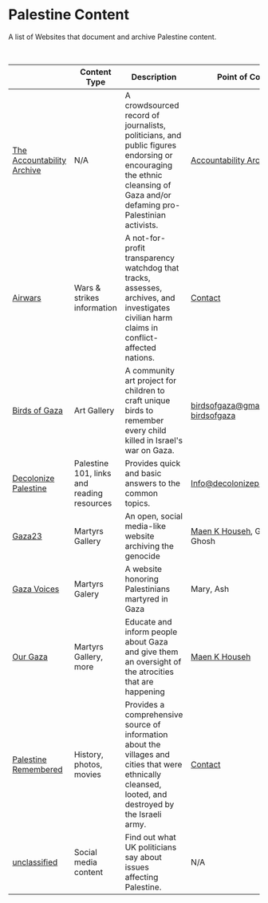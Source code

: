 # Palestine Content

A list of Websites that document and archive Palestine content.

</br>

|                            | Content Type |   Description | Point of Contact |
| -------------------------- | -----------  | -----------  | ---------------- |
| [The Accountability Archive](https://accountabilityarchive.org) | N/A   | A crowdsourced record of journalists, politicians, and public figures endorsing or encouraging the ethnic cleansing of Gaza and/or defaming pro-Palestinian activists. | [Accountability Archive](https://twitter.com/archivegenocide) |
| [Airwars](https://airwars.org) | Wars & strikes information  | A not-for-profit transparency watchdog that tracks, assesses, archives, and investigates civilian harm claims in conflict-affected nations. | [Contact](info@airwars.org) |
| [Birds of Gaza](https://www.birdsofgaza.com) | Art Gallery | A community art project for children to craft unique birds to remember every child killed in Israel's war on Gaza. | birdsofgaza@gmail.com , [birdsofgaza](https://www.instagram.com/birdsofgaza)|
| [Decolonize Palestine](https://decolonizepalestine.com) | Palestine 101, links and reading resources  | Provides quick and basic answers to the common topics. | Info@decolonizepalestine.com|
| [Gaza23](https://gaza23.com) | Martyrs Gallery | An open, social media-like website archiving the genocide | [Maen K Househ](https://twitter.com/MaenHouseh), Ghayath Abu Ghosh | [ourgaza](https://twitter.com/ourgaza_com)|
| [Gaza Voices](https://gazavoices.org) | Martyrs Galery  | A website honoring Palestinians martyred in Gaza | Mary, Ash |
| [Our Gaza](https://ourgaza.com) | Martyrs Gallery, more  | Educate and inform people about Gaza and give them an oversight of the atrocities that are happening | [Maen K Househ](https://twitter.com/MaenHouseh) |
| [Palestine Remembered](https://www.palestineremembered.com) | History, photos, movies | Provides a comprehensive source of information about the villages and cities that were ethnically cleansed, looted, and destroyed by the Israeli army. | [Contact](https://www.palestineremembered.com/ar/ContactUs.html) |
| [unclassified]( https://www.unclassified.fyi/) | Social media content | Find out what UK politicians say about issues affecting Palestine.| N/A |
